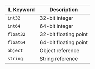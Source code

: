 | IL Keyword | Description           |
| ---------- | --------------------- |
| `int32`    | 32-bit integer        |
| `int64`    | 64-bit integer        |
| `float32`  | 32-bit floating point |
| `float64`  | 64-bit floating point |
| `object`   | Object reference      |
| `string`   | String reference      |
